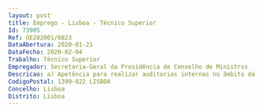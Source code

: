 ```yaml
--- 
layout: post
title: Emprego - Lisboa - Técnico Superior
Id: 73905
Ref: OE202001/0823
DataAbertura: 2020-01-21
DataFecho: 2020-02-04
Trabalho: Técnico Superior
Empregador: Secretaria-Geral da Presidência de Conselho de Ministros
Descricao: a) Apetência para realizar auditorias internas no âmbito da SGPCM.b) Verificar e garantir o cumprimento de normas internas c) Avaliar a necessidade de melhoramento das normas internas d) Capacidade para propor novos procedimentos, se necessário.
CodigoPostal: 1399-022 LISBOA
Concelho: Lisboa
Distrito: Lisboa
--- 
```

